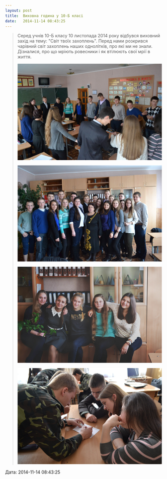 ```yaml
---
layout: post
title:  Виховна година у 10-Б класі
date:   2014-11-14 08:43:25
---
```

> Серед учнів 10-Б класу 10 листопада 2014 року відбувся виховний захід на тему: "Світ твоїх захоплень". Перед нами розкрився чарівний світ захоплень наших однолітків, про які ми не знали. Дізналися, про що мріють ровесники і як втілюють свої мрії в життя.
> 
> ![](/assets/tiger-1415946843.jpg)
> 
> ![](/assets/tiger-1415947098.jpg)
> 
> ![](/assets/tiger-1415947185.jpg)
> 
> ![](/assets/tiger-1415947241.jpg)

  
Дата: 2014-11-14 08:43:25